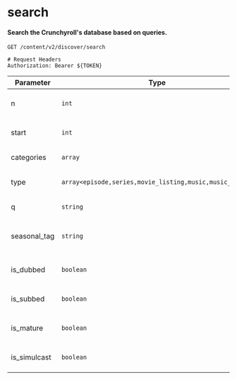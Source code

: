 search
===========

#### Search the Crunchyroll's database based on queries.

```http
GET /content/v2/discover/search

# Request Headers
Authorization: Bearer ${TOKEN}
```

| Parameter | Type | Description |
| --- | --- | --- |
| n | `int` | Amount of items to return |
| start | `int` | Where to start searching |
| categories | `array` | Array of categories |
| type | `array<episode,series,movie_listing,music,music_video>` | Type of item to search |
| q | `string` | Query to search for |
| seasonal_tag | `string` | The seasonal tag to search |
| is_dubbed | `boolean` | Whether the item is dubbed |
| is_subbed | `boolean` | Whether the item is subbed |
| is_mature | `boolean` | Whether the item is mature |
| is_simulcast | `boolean` | Whether the item is simulcast |